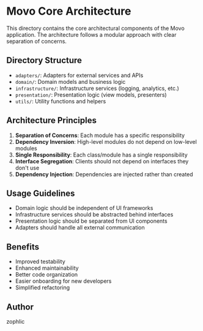 # Movo Core Architecture

This directory contains the core architectural components of the Movo application. The architecture follows a modular approach with clear separation of concerns.

## Directory Structure

- `adapters/`: Adapters for external services and APIs
- `domain/`: Domain models and business logic
- `infrastructure/`: Infrastructure services (logging, analytics, etc.)
- `presentation/`: Presentation logic (view models, presenters)
- `utils/`: Utility functions and helpers

## Architecture Principles

1. **Separation of Concerns**: Each module has a specific responsibility
2. **Dependency Inversion**: High-level modules do not depend on low-level modules
3. **Single Responsibility**: Each class/module has a single responsibility
4. **Interface Segregation**: Clients should not depend on interfaces they don't use
5. **Dependency Injection**: Dependencies are injected rather than created

## Usage Guidelines

- Domain logic should be independent of UI frameworks
- Infrastructure services should be abstracted behind interfaces
- Presentation logic should be separated from UI components
- Adapters should handle all external communication

## Benefits

- Improved testability
- Enhanced maintainability
- Better code organization
- Easier onboarding for new developers
- Simplified refactoring

## Author

zophlic
